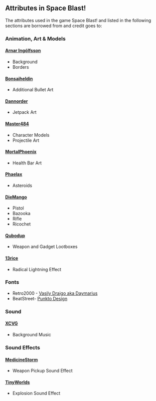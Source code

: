## Attributes in Space Blast!

The attributes used in the game Space Blast! and listed in the following sections are borrowed from and credit goes to:

### Animation, Art & Models

#### [Arnar Ingólfsson](https://www.linkedin.com/in/arnar-ing%C3%B3lfsson-84647252/)

* Background
* Borders

#### [Bonsaiheldin](https://opengameart.org/content/sci-fi-space-simple-bullets)

* Additional Bullet Art

#### [Dannorder](https://opengameart.org/content/monkey-on-mars-share-the-love)

* Jetpack Art

#### [Master484](https://opengameart.org/content/space-soldier-m484-games)

* Character Models
* Projectile Art

#### [MortalPhoenix](https://opengameart.org/content/health-bar-0)

* Health Bar Art

#### [Phaelax](https://forum.thegamecreators.com/thread/209786)

* Asteroids

#### [DieMango](https://opengameart.org/content/gun-sprites-3)
* Pistol
* Bazooka
* Rifle
* Ricochet

#### [Qubodup](https://opengameart.org/content/drawn-crate-box-100)

* Weapon and Gadget Lootboxes

#### [13rice](https://opengameart.org/content/radial-lightning-effect)

* Radical Lightning Effect

### Fonts

* Retro2000 - [Vasily Draigo aka Daymarius](https://www.1001freefonts.com/retron2000.font)
* BeatStreet- [Punkto Design](https://www.1001freefonts.com/beatstreet.font)

### Sound

#### [XCVG](https://opengameart.org/content/fast-fight-battle-music-looped)

* Background Music

### Sound Effects

#### [MedicineStorm](https://opengameart.org/content/superpowers-assets-sound-effects)

* Weapon Pickup Sound Effect

#### [TinyWorlds](https://opengameart.org/content/explosion-0)

  * Explosion Sound Effect
